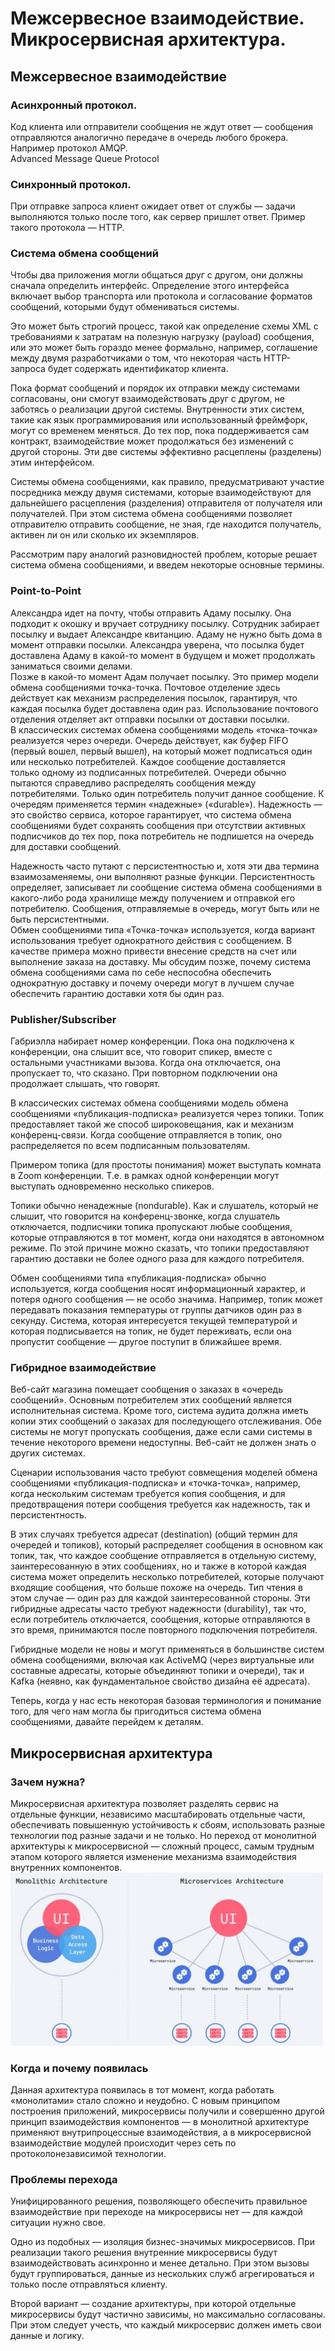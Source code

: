 # Межсервесное взаимодействие. Микросервисная архитектура.
## Межсервесное взаимодействие
### Асинхронный протокол.
Код клиента или отправители сообщения не ждут ответ — сообщения отправляются аналогично передаче в очередь любого брокера. Например протокол AMQP.  
Advanced Message Queue Protocol

### Синхронный протокол.
При отправке запроса клиент ожидает ответ от службы — задачи выполняются только после того, как сервер пришлет ответ. Пример такого протокола — HTTP. 

### Система обмена сообщений
Чтобы два приложения могли общаться друг с другом, они должны сначала определить интерфейс. Определение этого интерфейса включает выбор транспорта или протокола и согласование форматов сообщений, которыми будут обмениваться системы.

Это может быть строгий процесс, такой как определение схемы XML с требованиями к затратам на полезную нагрузку (payload) сообщения, или это может быть гораздо менее формально, например, соглашение между двумя разработчиками о том, что некоторая часть HTTP-запроса будет содержать идентификатор клиента.

Пока формат сообщений и порядок их отправки между системами согласованы, они смогут взаимодействовать друг с другом, не заботясь о реализации другой системы. Внутренности этих систем, такие как язык программирования или использованный фреймфорк, могут со временем меняться. До тех пор, пока поддерживается сам контракт, взаимодействие может продолжаться без изменений с другой стороны. Эти две системы эффективно расцеплены (разделены) этим интерфейсом.

Системы обмена сообщениями, как правило, предусматривают участие посредника между двумя системами, которые взаимодействуют для дальнейшего расцепления (разделения) отправителя от получателя или получателей. При этом система обмена сообщениями позволяет отправителю отправить сообщение, не зная, где находится получатель, активен ли он или сколько их экземпляров.  
  
Рассмотрим пару аналогий разновидностей проблем, которые решает система обмена сообщениями, и введем некоторые основные термины.
### Point-to-Point
Александра идет на почту, чтобы отправить Адаму посылку. Она подходит к окошку и вручает сотруднику посылку. Сотрудник забирает посылку и выдает Александре квитанцию. Адаму не нужно быть дома в момент отправки посылки. Александра уверена, что посылка будет доставлена Адаму в какой-то момент в будущем и может продолжать заниматься своими делами.  
Позже в какой-то момент Адам получает посылку.
Это пример модели обмена сообщениями точка-точка. Почтовое отделение здесь действует как механизм распределения посылок, гарантируя, что каждая посылка будет доставлена один раз. Использование почтового отделения отделяет акт отправки посылки от доставки посылки.  
В классических системах обмена сообщениями модель «точка-точка» реализуется через очереди. Очередь действует, как буфер FIFO (первый вошел, первый вышел), на который может подписаться один или несколько потребителей. Каждое сообщение доставляется только одному из подписанных потребителей. Очереди обычно пытаются справедливо распределять сообщения между потребителями. Только один потребитель получит данное сообщение.
К очередям применяется термин «надежные» («durable»). Надежность — это свойство сервиса, которое гарантирует, что система обмена сообщениями будет сохранять сообщения при отсутствии активных подписчиков до тех пор, пока потребитель не подпишется на очередь для доставки сообщений.  
  
Надежность часто путают с персистентностью и, хотя эти два термина взаимозаменяемы, они выполняют разные функции. Персистентность определяет, записывает ли сообщение система обмена сообщениями в какого-либо рода хранилище между получением и отправкой его потребителю.
Сообщения, отправляемые в очередь, могут быть или не быть персистентными.  
Обмен сообщениями типа «Точка-точка» используется, когда вариант использования требует однократного действия с сообщением. В качестве примера можно привести внесение средств на счет или выполнение заказа на доставку. Мы обсудим позже, почему система обмена сообщениями сама по себе неспособна обеспечить однократную доставку и почему очереди могут в лучшем случае обеспечить гарантию доставки хотя бы один раз.
### Publisher/Subscriber
Габриэлла набирает номер конференции. Пока она подключена к конференции, она слышит все, что говорит спикер, вместе с остальными участниками вызова. Когда она отключается, она пропускает то, что сказано. При повторном подключении она продолжает слышать, что говорят.

В классических системах обмена сообщениями модель обмена сообщениями «публикация-подписка» реализуется через топики. Топик предоставляет такой же способ широковещания, как и механизм конференц-связи. Когда сообщение отправляется в топик, оно распределяется по всем подписанным пользователям.  

Примером топика (для простоты понимания) может выступать комната в Zoom конференции. Т.е. в рамках одной конференции могут выступать одновременно несколько спикеров.

Топики обычно ненадежные (nondurable). Как и слушатель, который не слышит, что говорится на конференц-звонке, когда слушатель отключается, подписчики топика пропускают любые сообщения, которые отправляются в тот момент, когда они находятся в автономном режиме. По этой причине можно сказать, что топики предоставляют гарантию доставки не более одного раза для каждого потребителя.

Обмен сообщениями типа «публикация-подписка» обычно используется, когда сообщения носят информационный характер, и потеря одного сообщения — не особо значима. Например, топик может передавать показания температуры от группы датчиков один раз в секунду. Система, которая интересуется текущей температурой и которая подписывается на топик, не будет переживать, если она пропустит сообщение — другое поступит в ближайшее время.

### Гибридное взаимодействие
Веб-сайт магазина помещает сообщения о заказах в «очередь сообщений». Основным потребителем этих сообщений является исполнительная система. Кроме того, система аудита должна иметь копии этих сообщений о заказах для последующего отслеживания. Обе системы не могут пропускать сообщения, даже если сами системы в течение некоторого времени недоступны. Веб-сайт не должен знать о других системах.

Сценарии использования часто требуют совмещения моделей обмена сообщениями «публикация-подписка» и «точка-точка», например, когда нескольким системам требуется копия сообщения, и для предотвращения потери сообщения требуется как надежность, так и персистентность.

В этих случаях требуется адресат (destination) (общий термин для очередей и топиков), который распределяет сообщения в основном как топик, так, что каждое сообщение отправляется в отдельную систему, заинтересованную в этих сообщениях, но и также в которой каждая система может определить несколько потребителей, которые получают входящие сообщения, что больше похоже на очередь. Тип чтения в этом случае — один раз для каждой заинтересованной стороны. Эти гибридные адресаты часто требуют надежности (durability), так что, если потребитель отключается, сообщения, которые отправляются в это время, принимаются после повторного подключения потребителя.

Гибридные модели не новы и могут применяться в большинстве систем обмена сообщениями, включая как ActiveMQ (через виртуальные или составные адресаты, которые объединяют топики и очереди), так и Kafka (неявно, как фундаментальное свойство дизайна её адресата).  

  
Теперь, когда у нас есть некоторая базовая терминология и понимание того, для чего нам могла бы пригодиться система обмена сообщениями, давайте перейдем к деталям.

## Микросервисная архитектура
### Зачем нужна?
Микросервисная архитектура позволяет разделять сервис на отдельные функции, независимо масштабировать отдельные части, обеспечивать повышенную устойчивость к сбоям, использовать разные технологии под разные задачи и не только. Но переход от монолитной архитектуры к микросервисной — сложный процесс, самым трудным этапом которого является изменение механизма взаимодействия внутренних компонентов.
![Pasted image 20250610175813.png](../photos/Pasted%20image%2020250610175813.png)
### Когда и почему появилась
Данная архитектура появилась в тот момент, когда работать «монолитами» стало сложно и неудобно. С новым принципом построения приложений, микросервисы получили и совершенно другой принцип взаимодействия компонентов — в монолитной архитектуре применяют внутрипроцессные взаимодействия, а в микросервисной взаимодействие модулей происходит через сеть по протоколонезависимой технологии.
### Проблемы перехода
Унифицированного решения, позволяющего обеспечить правильное взаимодействие при переходе на микросервисы нет — для каждой ситуации нужно свое.

Одно из подобных — изоляция бизнес-значимых микросервисов. При реализации такого решения внутренние микросервисы будут взаимодействовать асинхронно и менее детально. При этом вызовы будут группироваться, данные из нескольких служб агрегироваться и только после отправляться клиенту. 

Второй вариант — создание архитектуры, при которой отдельные микросервисы будут частично зависимы, но максимально согласованы. При этом следует учесть, что каждый микросервис должен иметь свои данные и логику.